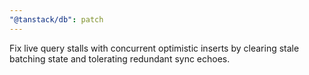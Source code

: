 ```yaml
---
"@tanstack/db": patch
---
```


Fix live query stalls with concurrent optimistic inserts by clearing stale batching state and tolerating redundant sync echoes.
